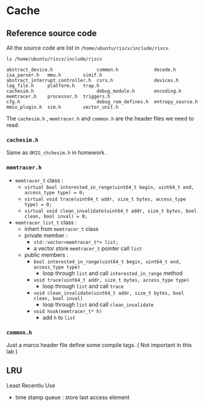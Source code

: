 # Cache

## Reference source code 
All the source code are list in `/home/ubuntu/riscv/include/riscv`.
```
ls /home/ubuntu/riscv/include/riscv
```
```
abstract_device.h                common.h             decode.h          isa_parser.h   mmu.h        simif.h
abstract_interrupt_controller.h  csrs.h               devices.h         log_file.h     platform.h   trap.h
cachesim.h                       debug_module.h       encoding.h        memtracer.h    processor.h  triggers.h
cfg.h                            debug_rom_defines.h  entropy_source.h  mmio_plugin.h  sim.h        vector_unit.h
```
The `cachesim.h` , `memtracer.h` and `common.h` are the header files we need to read.
### `cachesim.h`
Same as `ORIG_chchesim.h` in homework .
### `memtracer.h`
- `memtracer_t` class : 
    - `virtual bool interested_in_range(uint64_t begin, uint64_t end, access_type type) = 0;`
    - `virtual void trace(uint64_t addr, size_t bytes, access_type type) = 0;`
    - `virtual void clean_invalidate(uint64_t addr, size_t bytes, bool clean, bool inval) = 0;`
- `memtracer_list_t` class : 
    - inhert from `memtracer_t` class 
    - private member : 
        - `std::vector<memtracer_t*> list;`
        - a vector store `memtracer_t` pointer call `list`
    - public members : 
        - `bool interested_in_range(uint64_t begin, uint64_t end, access_type type)`
            - loop through `list` and call `interested_in_range` method
        - `void trace(uint64_t addr, size_t bytes, access_type type)`
            - loop through `list` and call `trace`
        - `void clean_invalidate(uint64_t addr, size_t bytes, bool clean, bool inval)`
            - loop through `list` and call `clean_invalidate`
        - `void hook(memtracer_t* h)`
            - add `h` to `list`
### `common.h`
Just a marco header file define some compile tags. ( Not important in this lab )
## LRU
Least Recentlu Use
- time stamp queue : store last access element